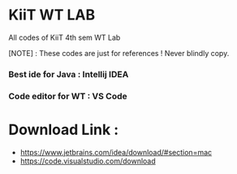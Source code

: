 # KiiT WT LAB
All codes of KiiT 4th sem WT Lab 

[NOTE] : These codes are just for references ! Never blindly copy.

### Best ide for Java : Intellij IDEA
### Code editor for WT : VS Code

# Download Link :
- https://www.jetbrains.com/idea/download/#section=mac 
- https://code.visualstudio.com/download
